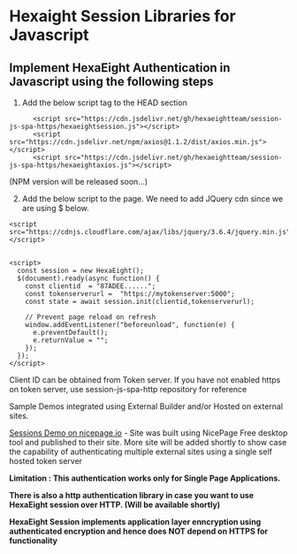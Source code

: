 # Hexaight Session Libraries for Javascript

## Implement HexaEight Authentication in Javascript using the following steps

1. Add the below script tag to the HEAD section

```
      <script src="https://cdn.jsdelivr.net/gh/hexaeightteam/session-js-spa-https/hexaeightsession.js"></script>
      <script src="https://cdn.jsdelivr.net/npm/axios@1.1.2/dist/axios.min.js"></script>
      <script src="https://cdn.jsdelivr.net/gh/hexaeightteam/session-js-spa-https/hexaeightaxios.js"></script>
```
(NPM version will be released soon...)

2. Add the below script to the page. We need to add JQuery cdn since we are using $ below.


```
<script src="https://cdnjs.cloudflare.com/ajax/libs/jquery/3.6.4/jquery.min.js"></script>


<script>
  const session = new HexaEight();
  $(document).ready(async function() {
	const clientid  = "87ADEE......";
	const tokenserverurl =  "https://mytokenserver:5000";
	const state = await session.init(clientid,tokenserverurl);
 
    // Prevent page reload on refresh
    window.addEventListener("beforeunload", function(e) {
      e.preventDefault();
      e.returnValue = "";
    });
  }); 
</script>
```

Client ID can be obtained from Token server.  If you have not enabled https on token server, use session-js-spa-http repository for reference

Sample Demos integrated using External Builder and/or Hosted on external sites.

[Sessions Demo on nicepage.io](https://hexaeight-session.nicepage.io/) - Site was built using NicePage Free desktop tool and published to their site.
More site will be added shortly to show case the capability of authenticating multiple external sites using a single self hosted token server

**Limitation : This authentication works only for Single Page Applications.**  

**There is also a http authentication library in case you want to use HexaEight session over HTTP. (Will be available shortly)**

**HexaEight Session implements application layer enncryption using authenticated encryption and hence does NOT depend on HTTPS for functionality**


